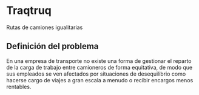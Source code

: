 # Traqtruq
Rutas de camiones igualitarias

## Definición del problema
En una empresa de transporte no existe una forma de gestionar el reparto de la carga de trabajo entre camioneros de forma equitativa, de modo que sus empleados se ven afectados por situaciones de desequilibrio como hacerse cargo de viajes a gran escala a menudo o recibir encargos menos rentables.
